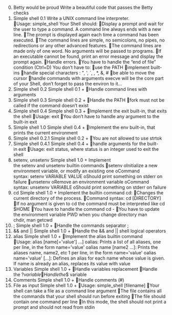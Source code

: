 0. Betty would be proud
Write a beautiful code that passes the Betty checks
1. Simple shell 0.1
Write a UNIX command line interpreter.
Usage: simple_shell
Your Shell should:
Display a prompt and wait for the user to type a command. A command line always ends with a new line.
The prompt is displayed again each time a command has been executed.
The command lines are simple, no semicolons, no pipes, no redirections or any other advanced features.
The command lines are made only of one word. No arguments will be passed to programs.
If an executable cannot be found, print an error message and display the prompt again.
Handle errors.
You have to handle the “end of file” condition (Ctrl+D)
You don’t have to:
use the PATH
implement built-ins
handle special characters : ", ', `, \, *, &, #
be able to move the cursor
handle commands with arguments
execve will be the core part of your Shell, don’t forget to pass the environ to it…
2. Simple shell 0.2
Simple shell 0.1 +
Handle command lines with arguments
3. Simple shell 0.3
Simple shell 0.2 +
Handle the PATH
fork must not be called if the command doesn’t exist
4. Simple shell 0.4
Simple shell 0.3 +
Implement the exit built-in, that exits the shell
Usage: exit
You don’t have to handle any argument to the built-in exit
5. Simple shell 1.0
Simple shell 0.4 +
Implement the env built-in, that prints the current environment
7. Simple shell 0.2.1
Simple shell 0.2 +
You are not allowed to use strtok
8. Simple shell 0.4.1
Simple shell 0.4 +
handle arguments for the built-in exit
Usage: exit status, where status is an integer used to exit the shell
9. setenv, unsetenv
Simple shell 1.0 +
Implement the setenv and unsetenv builtin commands
setenv
oInitialize a new environment variable, or modify an existing one
oCommand syntax: setenv VARIABLE VALUE
oShould print something on stderr on failure
unsetenv
oRemove an environment variable
oCommand syntax: unsetenv VARIABLE
oShould print something on stderr on failure
10. cd
Simple shell 1.0 +
Implement the builtin command cd:
Changes the current directory of the process.
Command syntax: cd [DIRECTORY]
If no argument is given to cd the command must be interpreted like cd $HOME
You have to handle the command cd -
You have to update the environment variable PWD when you change directory
man chdir, man getcwd
11. ;
Simple shell 1.0 +
Handle the commands separator ;
12. && and ||
Simple shell 1.0 +
Handle the && and || shell logical operators
13. alias
Simple shell 1.0 +
Implement the alias builtin command
Usage: alias [name[='value'] ...]
oalias: Prints a list of all aliases, one per line, in the form name='value'
oalias name [name2 ...]: Prints the aliases name, name2, etc 1 per line, in the form name='value'
oalias name='value' [...]: Defines an alias for each name whose value is given. If name is already an alias, replaces its value with value
14. Variables
Simple shell 1.0 +
Handle variables replacement
Handle the $? variable
Handle the $$ variable
15. Comments
Simple shell 1.0 +
Handle comments (#)
16. File as input
Simple shell 1.0 +
Usage: simple_shell [filename]
Your shell can take a file as a command line argument
The file contains all the commands that your shell should run before exiting
The file should contain one command per line
In this mode, the shell should not print a prompt and should not read from stdin


